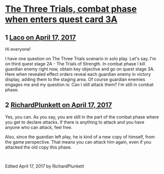 # [The Three Trials, combat phase when enters quest card 3A](https://community.fantasyflightgames.com/topic/247399-the-three-trials-combat-phase-when-enters-quest-card-3a/)

## 1 [Laco on April 17, 2017](https://community.fantasyflightgames.com/topic/247399-the-three-trials-combat-phase-when-enters-quest-card-3a/?do=findComment&comment=2735891)

Hi everyone!

I have one question on The Three Trials scenario in solo play. Let's say, I'm on third quest stage 2A - The Trials of Strength. In combat phase I kill guardian enemy right now, obtain key objective and go on quest stage 3A. Here when revealed effect orders reveal each guardian enemy in victory display, adding them to the staging area. Of course guardian enemies engages me and my question is: Can I still attack them? I'm still in combat phase.

## 2 [RichardPlunkett on April 17, 2017](https://community.fantasyflightgames.com/topic/247399-the-three-trials-combat-phase-when-enters-quest-card-3a/?do=findComment&comment=2735899)

Yes, you can. As you say, you are still in the part of the combat phase where you get to declare attacks. If there is anything to attack and you have anyone who can attack, feel free.

Also, since the guardian left play, he is kind of a new copy of himself, from the game perspective. That means you can attack him again, even if you attacked the old copy this phase.

 

Edited April 17, 2017 by RichardPlunkett

